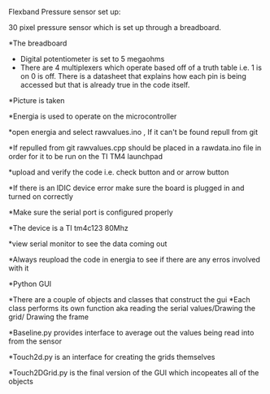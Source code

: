 Flexband Pressure sensor set up:


30 pixel pressure sensor which is set up through a breadboard.


*The breadboard

* Digital potentiometer is set to 5 megaohms
* There are 4 multiplexers which operate based off of a truth table i.e. 1 is on 0 is off. There is a datasheet that explains how each pin is being accessed but that is already true in the code itself.

*Picture is taken




*Energia is used to operate on the microcontroller 

*open energia and select rawvalues.ino , If it can't be found repull from git



*If repulled from git rawvalues.cpp should be placed in a rawdata.ino file in order for it to be run on the TI TM4 launchpad

*upload and verify the code i.e. check button and or arrow button 

*If there is an IDIC device error make sure the board is plugged in and turned on correctly 

*Make sure the serial port is configured properly 

*The device is a TI tm4c123 80Mhz

*view serial monitor to see the data coming out

*Always reupload the code in energia to see if there are any erros involved with it


*Python GUI

*There are a couple of objects and classes that construct the gui
*Each class performs its own function aka reading the serial values/Drawing the grid/ Drawing the frame

*Baseline.py provides interface to average out the values being read into from the sensor

*Touch2d.py is an interface for creating the grids themselves 

*Touch2DGrid.py is the final version of the GUI which incopeates all of the objects 









